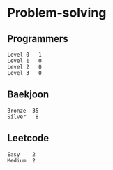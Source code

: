 # Problem-solving 

## Programmers
```
Level 0	  1
Level 1   0
Level 2   0
Level 3   0
```


## Baekjoon
```
Bronze	35
Silver   8
```

## Leetcode
```
Easy    2
Medium  2
```
